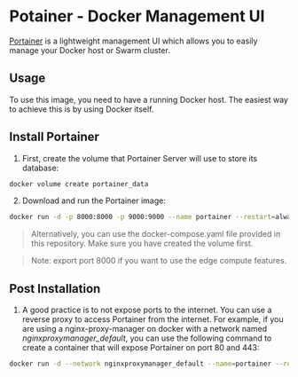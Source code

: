 # Potainer - Docker Management UI

[Portainer](https://www.portainer.io/) is a lightweight management UI which allows you to easily manage your Docker host or Swarm cluster.

## Usage

To use this image, you need to have a running Docker host. The easiest way to achieve this is by using Docker itself.

## Install Portainer

1. First, create the volume that Portainer Server will use to store its database:

```bash
docker volume create portainer_data
```

2. Download and run the Portainer image:

```bash
docker run -d -p 8000:8000 -p 9000:9000 --name portainer --restart=always -v /var/run/docker.sock:/var/run/docker.sock -v portainer_data:/data portainer/portainer-ce:latest
```

> Alternatively, you can use the docker-compose.yaml file provided in this repository. Make sure you have created the volume first.

> Note: export port 8000 if you want to use the edge compute features.

## Post Installation

1. A good practice is to not expose ports to the internet. You can use a reverse proxy to access Portainer from the internet. For example, if you are using a nginx-proxy-manager on docker with a network named _nginxproxymanager_default_, you can use the following command to create a container that will expose Portainer on port 80 and 443:

```bash
docker run -d --network nginxproxymanager_default --name=portainer --restart=always -v /var/run/docker.sock:/var/run/docker.sock -v portainer_data:/data portainer/portainer-ce:latest
```
